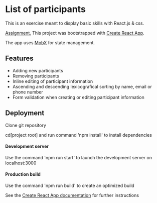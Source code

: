 # List of participants
This is an exercise meant to display basic skills with React.js & css.

[Assignment.](https://github.com/digiaonline/docs/tree/master/recruitment/html5)
This project was bootstrapped with [Create React App](https://github.com/facebookincubator/create-react-app).

The app uses [MobX](https://github.com/mobxjs/mobx) for state management.

## Features

* Adding new participants
* Removing participants
* Inline editing of participant information
* Ascending and descending lexicografical sorting by name, email or phone number
* Form validation when creating or editing participant information

## Deployment

Clone git repository

cd[project root] and run command 'npm install' to install dependencies

#### Development server

Use  the command 'npm run start' to launch the development server on localhost:3000

#### Production build

Use the command 'npm run build' to create an optimized build

See the [Create React App documentation](https://facebook.github.io/create-react-app/docs/deployment) for further instructions
